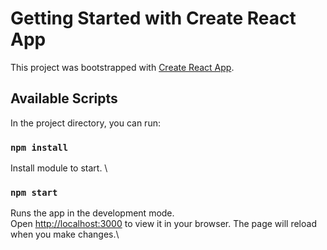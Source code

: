# Getting Started with Create React App

This project was bootstrapped with [Create React App](https://github.com/facebook/create-react-app).

## Available Scripts

In the project directory, you can run:

### `npm install`

Install module to start. \
### `npm start`

Runs the app in the development mode.\
Open [http://localhost:3000](http://localhost:3000) to view it in your browser.
The page will reload when you make changes.\

